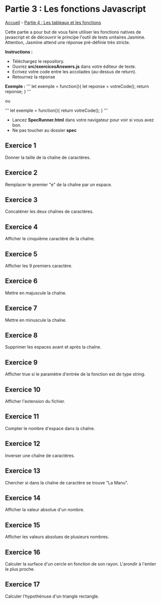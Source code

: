 # Partie 3 : Les fonctions Javascript

[Accueil](https://github.com/JohanneB-LM/Exercices-Javascript "Accueil") - [Partie 4 : Les tableaux et les fonctions](../partie-04 "Partie 4")

Cette partie a pour but de vous faire utiliser les fonctions natives de javascript et de découvrir le principe l'outil de tests unitaires Jasmine. Attention, Jasmine attend une réponse pré-définie très stricte.

**Instructions :**
- Téléchargez le repository.
- Ouvrez **src/exercicesAnswers.js** dans votre éditeur de texte.
- Ecrivez votre code entre les accolades (au-dessus de return).
- Retournez la réponse

**Exemple :**
'''
let exemple = function(){
  let reponse = votreCode();
  return reponse;
}
'''

ou

'''
let exemple = function(){
  return votreCode();
}
'''

- Lancez **SpecRunner.html** dans votre navigateur pour voir si vous avez bon.
- Ne pas toucher au dossier **spec**

## Exercice 1
Donner la taille de la chaîne de caractères.

## Exercice 2
Remplacer le premier "e" de la chaîne par un espace.

## Exercice 3
Concaténer les deux chaînes de caractères.

## Exercice 4
Afficher le cinquième caractère de la chaîne.

## Exercice 5
Afficher les 9 premiers caractère.

## Exercice 6
Mettre en majuscule la chaîne.

## Exercice 7
Mettre en minuscule la chaîne.

## Exercice 8
Supprimer les espaces avant et après la chaîne.

## Exercice 9
Afficher true si le paramètre d'entrée de la fonction est de type *string*.

## Exercice 10
Afficher l'extension du fichier.

## Exercice 11
Compter le nombre d'espace dans la chaîne.

## Exercice 12
Inverser une chaîne de caractères.

## Exercice 13
Chercher si dans la chaîne de caractère se trouve "La Manu".

## Exercice 14
Afficher la valeur absolue d'un nombre.

## Exercice 15
Afficher les valeurs absolues de plusieurs nombres.

## Exercice 16
Calculer la surface d'un cercle en fonction de son rayon. L'arondir à l'entier le plus proche.

## Exercice 17
Calculer l'hypothènuse d\'un triangle rectangle.
